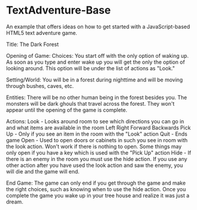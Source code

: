 TextAdventure-Base
==================

An example that offers ideas on how to get started with a JavaScript-based HTML5 text adventure game.

Title:
  The Dark Forest

Opening of Game:
  Choices:
    You start off with the only option of waking up.  As soon as you type and enter wake up you will get the only the 
    option of looking around.  This option will be under the list of actions as "Look."

Setting/World:
  You will be in a forest during nighttime and will be moving through bushes, caves, etc.
  
Entities:
  There will be no other human being in the forest besides you.  The monsters will be dark ghouls that travel across 
  the forest.  They won't appear until the opening of the game is complete.
  
Actions:
  Look - Looks around room to see which directions you can go in and what items are available in the room
  Left
  Right
  Forward
  Backwards
  Pick Up - Only if you see an item in the room with the "Look" action
  Quit - Ends game
  Open - Used to open doors or cabinets in such you see in room with the look action.  Won't work if there
    is nothing to open.  Some things may only open if you have a key which is used with the "Pick Up" action
  Hide - If there is an enemy in the room you must use the hide action.  If you use any other action after you have
    used the look action and saw the enemy, you will die and the game will end.

End Game:
  The game can only end if you get through the game and make the right choices, such as knowing when to use the hide
  action.  Once you complete the game you wake up in your tree house and realize it was just a dream.